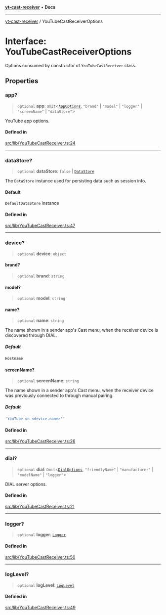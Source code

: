 [**yt-cast-receiver**](../README.md) • **Docs**

***

[yt-cast-receiver](../README.md) / YouTubeCastReceiverOptions

# Interface: YouTubeCastReceiverOptions

Options consumed by constructor of `YouTubeCastReceiver` class.

## Properties

### app?

> `optional` **app**: `Omit`\<[`AppOptions`](AppOptions.md), `"brand"` \| `"model"` \| `"logger"` \| `"screenName"` \| `"dataStore"`\>

YouTube app options.

#### Defined in

[src/lib/YouTubeCastReceiver.ts:24](https://github.com/patrickkfkan/yt-cast-receiver/blob/bd89142d74e28aee740c2fbc2ea3a853e286e8db/src/lib/YouTubeCastReceiver.ts#L24)

***

### dataStore?

> `optional` **dataStore**: `false` \| [`DataStore`](../classes/DataStore.md)

The `DataStore` instance used for persisting data such as session info.

#### Default

`DefaultDataStore` instance

#### Defined in

[src/lib/YouTubeCastReceiver.ts:47](https://github.com/patrickkfkan/yt-cast-receiver/blob/bd89142d74e28aee740c2fbc2ea3a853e286e8db/src/lib/YouTubeCastReceiver.ts#L47)

***

### device?

> `optional` **device**: `object`

#### brand?

> `optional` **brand**: `string`

#### model?

> `optional` **model**: `string`

#### name?

> `optional` **name**: `string`

The name shown in a sender app's Cast menu, when the receiver device is discovered through DIAL.

##### Default

```ts
Hostname
```

#### screenName?

> `optional` **screenName**: `string`

The name shown in a sender app's Cast menu, when the receiver device was previously connected to through manual pairing.

##### Default

```ts
'YouTube on <device.name>''
```

#### Defined in

[src/lib/YouTubeCastReceiver.ts:26](https://github.com/patrickkfkan/yt-cast-receiver/blob/bd89142d74e28aee740c2fbc2ea3a853e286e8db/src/lib/YouTubeCastReceiver.ts#L26)

***

### dial?

> `optional` **dial**: `Omit`\<[`DialOptions`](DialOptions.md), `"friendlyName"` \| `"manufacturer"` \| `"modelName"` \| `"logger"`\>

DIAL server options.

#### Defined in

[src/lib/YouTubeCastReceiver.ts:21](https://github.com/patrickkfkan/yt-cast-receiver/blob/bd89142d74e28aee740c2fbc2ea3a853e286e8db/src/lib/YouTubeCastReceiver.ts#L21)

***

### logger?

> `optional` **logger**: [`Logger`](Logger.md)

#### Defined in

[src/lib/YouTubeCastReceiver.ts:50](https://github.com/patrickkfkan/yt-cast-receiver/blob/bd89142d74e28aee740c2fbc2ea3a853e286e8db/src/lib/YouTubeCastReceiver.ts#L50)

***

### logLevel?

> `optional` **logLevel**: [`LogLevel`](../type-aliases/LogLevel.md)

#### Defined in

[src/lib/YouTubeCastReceiver.ts:49](https://github.com/patrickkfkan/yt-cast-receiver/blob/bd89142d74e28aee740c2fbc2ea3a853e286e8db/src/lib/YouTubeCastReceiver.ts#L49)
